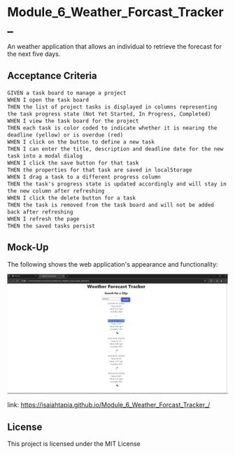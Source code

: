 # Module_6_Weather_Forcast_Tracker_

An weather application that allows an individual to retrieve the forecast for the next five days.

## Acceptance Criteria

```
GIVEN a task board to manage a project
WHEN I open the task board
THEN the list of project tasks is displayed in columns representing the task progress state (Not Yet Started, In Progress, Completed)
WHEN I view the task board for the project
THEN each task is color coded to indicate whether it is nearing the deadline (yellow) or is overdue (red)
WHEN I click on the button to define a new task
THEN I can enter the title, description and deadline date for the new task into a modal dialog
WHEN I click the save button for that task
THEN the properties for that task are saved in localStorage
WHEN I drag a task to a different progress column
THEN the task's progress state is updated accordingly and will stay in the new column after refreshing
WHEN I click the delete button for a task
THEN the task is removed from the task board and will not be added back after refreshing
WHEN I refresh the page
THEN the saved tasks persist
```

## Mock-Up
The following shows the web application's appearance and functionality:

![portfolio](./assets/images/Screenshot%202024-09-03%20180654.jpg)

link: https://isaiahtapia.github.io/Module_6_Weather_Forcast_Tracker_/

## License

This project is licensed under the MIT License


